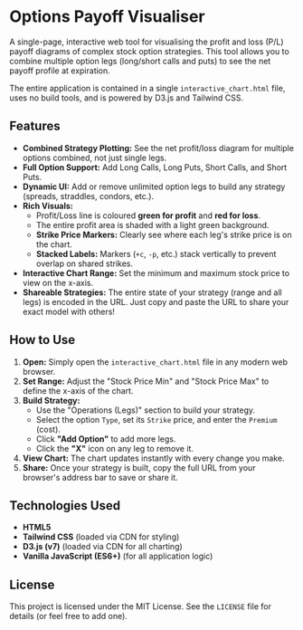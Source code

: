 # **Options Payoff Visualiser**

A single-page, interactive web tool for visualising the profit and loss (P/L) payoff diagrams of complex stock option strategies. This tool allows you to combine multiple option legs (long/short calls and puts) to see the net payoff profile at expiration.

The entire application is contained in a single `interactive_chart.html` file, uses no build tools, and is powered by D3.js and Tailwind CSS.

## **Features**

* **Combined Strategy Plotting:** See the net profit/loss diagram for multiple options combined, not just single legs.  
* **Full Option Support:** Add Long Calls, Long Puts, Short Calls, and Short Puts.  
* **Dynamic UI:** Add or remove unlimited option legs to build any strategy (spreads, straddles, condors, etc.).  
* **Rich Visuals:**  
  * Profit/Loss line is coloured **green for profit** and **red for loss**.  
  * The entire profit area is shaded with a light green background.  
  * **Strike Price Markers:** Clearly see where each leg's strike price is on the chart.  
  * **Stacked Labels:** Markers (`+c`, `-p`, etc.) stack vertically to prevent overlap on shared strikes.  
* **Interactive Chart Range:** Set the minimum and maximum stock price to view on the x-axis.  
* **Shareable Strategies:** The entire state of your strategy (range and all legs) is encoded in the URL. Just copy and paste the URL to share your exact model with others\!

## **How to Use**

1. **Open:** Simply open the `interactive_chart.html` file in any modern web browser.  
2. **Set Range:** Adjust the "Stock Price Min" and "Stock Price Max" to define the x-axis of the chart.  
3. **Build Strategy:**  
   * Use the "Operations (Legs)" section to build your strategy.  
   * Select the option `Type`, set its `Strike` price, and enter the `Premium` (cost).  
   * Click **"Add Option"** to add more legs.  
   * Click the **"X"** icon on any leg to remove it.  
4. **View Chart:** The chart updates instantly with every change you make.  
5. **Share:** Once your strategy is built, copy the full URL from your browser's address bar to save or share it.

## **Technologies Used**

* **HTML5**  
* **Tailwind CSS** (loaded via CDN for styling)  
* **D3.js (v7)** (loaded via CDN for all charting)  
* **Vanilla JavaScript (ES6+)** (for all application logic)

## **License**

This project is licensed under the MIT License. See the `LICENSE` file for details (or feel free to add one).
